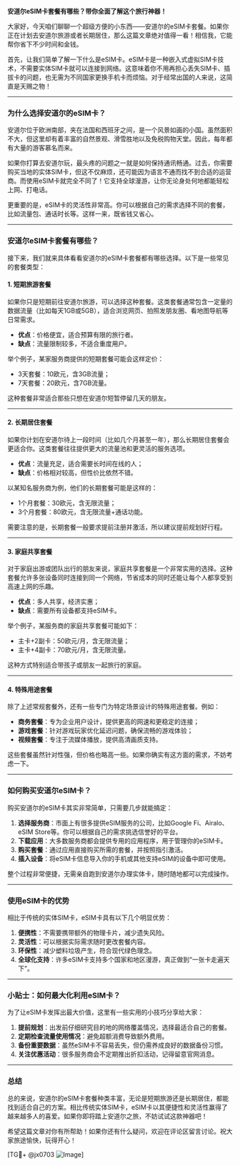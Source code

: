 **安道尔eSIM卡套餐有哪些？带你全面了解这个旅行神器！**

大家好，今天咱们聊聊一个超级方便的小东西——安道尔的eSIM卡套餐。如果你正在计划去安道尔旅游或者长期居住，那么这篇文章绝对值得一看！相信我，它能帮你省下不少时间和金钱。

首先，让我们简单了解一下什么是eSIM卡。eSIM卡是一种嵌入式虚拟SIM卡技术，不需要实体SIM卡就可以连接到网络。这意味着你不用再担心丢失SIM卡、插拔卡的问题，也无需为不同国家更换手机卡而烦恼。对于经常出国的人来说，这简直是天赐之物！

---

### **为什么选择安道尔的eSIM卡？**

安道尔位于欧洲南部，夹在法国和西班牙之间，是一个风景如画的小国。虽然面积不大，但这里却有着丰富的自然景观、滑雪胜地以及免税购物天堂。因此，每年都有大量的游客慕名而来。

如果你打算去安道尔玩，最头疼的问题之一就是如何保持通讯畅通。过去，你需要购买当地的实体SIM卡，但这不仅麻烦，还可能因为语言不通而找不到合适的运营商。而使用eSIM卡就完全不同了！它支持全球漫游，让你无论身处何地都能轻松上网、打电话。

更重要的是，eSIM卡的灵活性非常高。你可以根据自己的需求选择不同的套餐，比如流量包、通话时长等。这样一来，既省钱又省心。

---

### **安道尔eSIM卡套餐有哪些？**

接下来，我们就来具体看看安道尔的eSIM卡套餐都有哪些选择。以下是一些常见的套餐类型：

#### **1. 短期旅游套餐**
如果你只是短期前往安道尔旅游，可以选择这种套餐。这类套餐通常包含一定量的数据流量（比如每天1GB或5GB），适合浏览网页、拍照发朋友圈、看地图导航等日常需求。

- **优点**：价格便宜，适合预算有限的旅行者。
- **缺点**：流量限制较多，不适合重度用户。

举个例子，某家服务商提供的短期套餐可能会这样定价：
- 3天套餐：10欧元，含3GB流量；
- 7天套餐：20欧元，含7GB流量。

这种套餐非常适合那些只想在安道尔短暂停留几天的朋友。

---

#### **2. 长期居住套餐**
如果你计划在安道尔待上一段时间（比如几个月甚至一年），那么长期居住套餐会更适合你。这类套餐往往提供更大的流量池和更灵活的服务选项。

- **优点**：流量充足，适合需要长时间在线的人；
- **缺点**：价格相对较高，但性价比依然不错。

以某知名服务商为例，他们的长期套餐可能是这样的：
- 1个月套餐：30欧元，含无限流量；
- 3个月套餐：80欧元，含无限流量+通话功能。

需要注意的是，长期套餐一般要求提前注册并激活，所以建议提前规划好行程。

---

#### **3. 家庭共享套餐**
对于家庭出游或团队出行的朋友来说，家庭共享套餐是一个非常实用的选择。这种套餐允许多张设备同时连接到同一个网络，节省成本的同时还能让每个人都享受到高速上网的乐趣。

- **优点**：多人共享，经济实惠；
- **缺点**：需要所有设备都支持eSIM卡。

举个例子，某服务商的家庭共享套餐可能如下：
- 主卡+2副卡：50欧元/月，含无限流量；
- 主卡+4副卡：70欧元/月，含无限流量。

这种方式特别适合带孩子或朋友一起旅行的家庭。

---

#### **4. 特殊用途套餐**
除了上述常规套餐外，还有一些专门为特定场景设计的特殊用途套餐。例如：
- **商务套餐**：专为企业用户设计，提供更高的网速和更稳定的连接；
- **游戏套餐**：针对游戏玩家优化延迟问题，确保流畅的游戏体验；
- **视频套餐**：专注于流媒体播放，提供高清画质支持。

这些套餐虽然针对性强，但价格也略高一些。如果你确实有这方面的需求，不妨考虑一下。

---

### **如何购买安道尔eSIM卡？**

购买安道尔的eSIM卡其实非常简单，只需要几步就能搞定：
1. **选择服务商**：市面上有很多提供eSIM服务的公司，比如Google Fi、Airalo、eSIM Store等。你可以根据自己的需求挑选信誉好的平台。
2. **下载应用**：大多数服务商都会提供专用的应用程序，用于管理你的eSIM卡。
3. **购买套餐**：通过应用直接购买所需的套餐，并按照指引激活。
4. **插入设备**：将eSIM卡信息导入你的手机或其他支持eSIM的设备中即可使用。

整个过程非常便捷，无需亲自跑到安道尔办理实体卡，随时随地都可以完成操作。

---

### **使用eSIM卡的优势**

相比于传统的实体SIM卡，eSIM卡具有以下几个明显优势：

1. **便携性**：不需要携带额外的物理卡片，减少遗失风险。
2. **灵活性**：可以根据实际需求随时更改套餐内容。
3. **环保性**：减少塑料垃圾产生，符合现代绿色理念。
4. **全球化支持**：许多eSIM卡支持多个国家和地区漫游，真正做到“一张卡走遍天下”。

---

### **小贴士：如何最大化利用eSIM卡？**

为了让eSIM卡发挥出最大价值，这里有一些实用的小技巧分享给大家：
1. **提前规划**：出发前仔细研究目的地的网络覆盖情况，选择最适合自己的套餐。
2. **定期检查流量使用情况**：避免超额消费导致额外费用。
3. **备份重要数据**：虽然eSIM卡不容易丢失，但仍需养成良好的数据备份习惯。
4. **关注优惠活动**：很多服务商会不定期推出折扣活动，记得留意官网消息。

---

### **总结**

总的来说，安道尔的eSIM卡套餐种类丰富，无论是短期旅游还是长期居住，都能找到适合自己的方案。相比传统实体SIM卡，eSIM卡以其便捷性和灵活性赢得了越来越多人的喜爱。如果你即将踏上安道尔之旅，不妨试试这款神器吧！

希望这篇文章对你有所帮助！如果你还有什么疑问，欢迎在评论区留言讨论。祝大家旅途愉快，玩得开心！

[TG💪+ @jx0703 ![Image](https://github.com/user-attachments/assets/dbca1d08-cadb-493c-b0ec-ad6f7a83f270)]